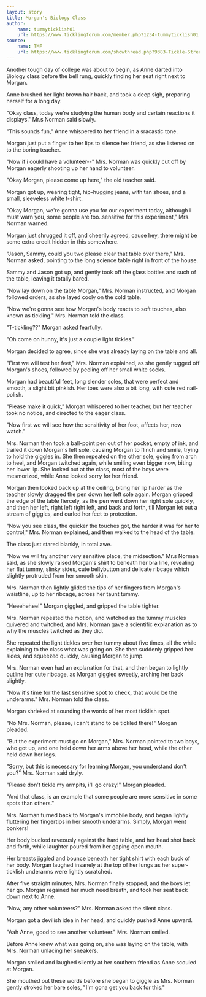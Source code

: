 ```yaml
---
layout: story
title: Morgan's Biology Class
author:
    name: tummyticklish01
    url: https://www.ticklingforum.com/member.php?1234-tummyticklish01
source:
    name: TMF
    url: https://www.ticklingforum.com/showthread.php?9383-Tickle-Street-Morgan-s-Biology-Class
---
```


Another tough day of college was about to begin, as Anne darted into Biology class before the bell rung, quickly finding her seat right next to Morgan.

Anne brushed her light brown hair back, and took a deep sigh, preparing herself for a long day.

"Okay class, today we're studying the human body and certain reactions it displays." Mr.s Norman said slowly.

"This sounds fun," Anne whispered to her friend in a sracastic tone.

Morgan just put a finger to her lips to silence her friend, as she listened on to the boring teacher.

"Now if i could have a volunteer--" Mrs. Norman was quickly cut off by Morgan eagerly shooting up her hand to volunteer.

"Okay Morgan, please come up here," the old teacher said.

Morgan got up, wearing tight, hip-hugging jeans, with tan shoes, and a small, sleeveless white t-shirt.

"Okay Morgan, we're gonna use you for our experiment today, although i must warn you, some people are too..sensitive for this experiment," Mrs. Norman warned.

Morgan just shrugged it off, and cheerily agreed, cause hey, there might be some extra credit hidden in this somewhere.

"Jason, Sammy, could you two please clear that table over there," Mrs. Norman asked, pointing to the long science table right in front of the house.

Sammy and Jason got up, and gently took off the glass bottles and such of the table, leaving it totally bared.

"Now lay down on the table Morgan," Mrs. Norman instructed, and Morgan followed orders, as she layed cooly on the cold table.

"Now we're gonna see how Morgan's body reacts to soft touches, also known as tickling." Mrs. Norman told the class.

"T-tickling??" Morgan asked fearfully.

"Oh come on hunny, it's just a couple light tickles."

Morgan decided to agree, since she was already laying on the table and all.

"First we will test her feet," Mrs. Norman explained, as she gently tugged off Morgan's shoes, followed by peeling off her small white socks.

Morgan had beautiful feet, long slender soles, that were perfect and smooth, a slight bit pinkish. Her toes were also a bit long, with cute red nail-polish.

"Please make it quick," Morgan whispered to her teacher, but her teacher took no notice, and directed to the eager class.

"Now first we will see how the sensitivity of her foot, affects her, now watch."

Mrs. Norman then took a ball-point pen out of her pocket, empty of ink, and trailed it down Morgan's left sole, causing Morgan to flinch and smile, trying to hold the giggles in. She then repeated on the other sole, going from arch to heel, and Morgan twitched again, while smiling even bigger now, biting her lower lip. She looked out at the class, most of the boys were mesmorized, while Anne looked sorry for her friend.

Morgan then looked back up at the ceiling, biting her lip harder as the teacher slowly dragged the pen down her left sole again. Morgan gripped the edge of the table fiercely, as the pen went down her right sole quickly, and then her left, right left right left, and back and forth, till Morgan let out a stream of giggles, and curled her feet to protection.

"Now you see class, the quicker the touches got, the harder it was for her to control," Mrs. Norman explained, and then walked to the head of the table.

The class just stared blankly, in total awe.

"Now we will try another very sensitive place, the midsection." Mr.s Norman said, as she slowly raised Morgan's shirt to beneath her bra line, revealing her flat tummy, slinky sides, cute bellybutton and delicate ribcage which slightly protruded from her smooth skin.

Mrs. Norman then lightly glided the tips of her fingers from Morgan's waistline, up to her ribcage, across her taunt tummy.

"Heeehehee!" Morgan giggled, and gripped the table tighter.

Mrs. Norman repeated the motion, and watched as the tummy muscles quivered and twitched, and Mrs. Norman gave a scientific explanation as to why the muscles twitched as they did.

She repeated the light tickles over her tummy about five times, all the while explaining to the class what was going on. She then suddenly gripped her sides, and squeezed quickly, causing Morgan to jump.

Mrs. Norman even had an explanation for that, and then began to lightly outline her cute ribcage, as Morgan giggled sweetly, arching her back slightly.

"Now it's time for the last sensitive spot to check, that would be the underarms." Mrs. Norman told the class.

Morgan shrieked at sounding the words of her most ticklish spot.

"No Mrs. Norman, please, i can't stand to be tickled there!" Morgan pleaded.

"But the experiment must go on Morgan," Mrs. Norman pointed to two boys, who got up, and one held down her arms above her head, while the other held down her legs.

"Sorry, but this is necessary for learning Morgan, you understand don't you?" Mrs. Norman said dryly.

"Please don't tickle my armpits, i'll go crazy!" Morgan pleaded.

"And that class, is an example that some people are more sensitive in some spots than others."

Mrs. Norman turned back to Morgan's immobile body, and began lightly fluttering her fingertips in her smooth underarms. Simply, Morgan went bonkers!

Her body bucked raveously against the hard table, and her head shot back and forth, while laughter poured from her gaping open mouth.

Her breasts jiggled and bounce beneath her tight shirt with each buck of her body. Morgan laughed insanely at the top of her lungs as her super-ticklish underarms were lightly scratched.

After five straight minutes, Mrs. Norman finally stopped, and the boys let her go. Morgan regained her much need breath, and took her seat back down next to Anne.

"Now, any other volunteers?" Mrs. Norman asked the silent class.

Morgan got a devilish idea in her head, and quickly pushed Anne upward.

"Aah Anne, good to see another volunteer." Mrs. Norman smiled.

Before Anne knew what was going on, she was laying on the table, with Mrs. Norman unlacing her sneakers.

Morgan smiled and laughed silently at her southern friend as Anne scouled at Morgan.

She mouthed out these words before she began to giggle as Mrs. Norman gently stroked her bare soles, "I'm gona get you back for this."